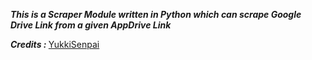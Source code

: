 <b><i>This is a Scraper Module written in Python which can scrape Google Drive Link from a given AppDrive Link</i></b><br>

<b><i>Credits : </i></b>[YukkiSenpai](https://t.me/YukkiSenpai)